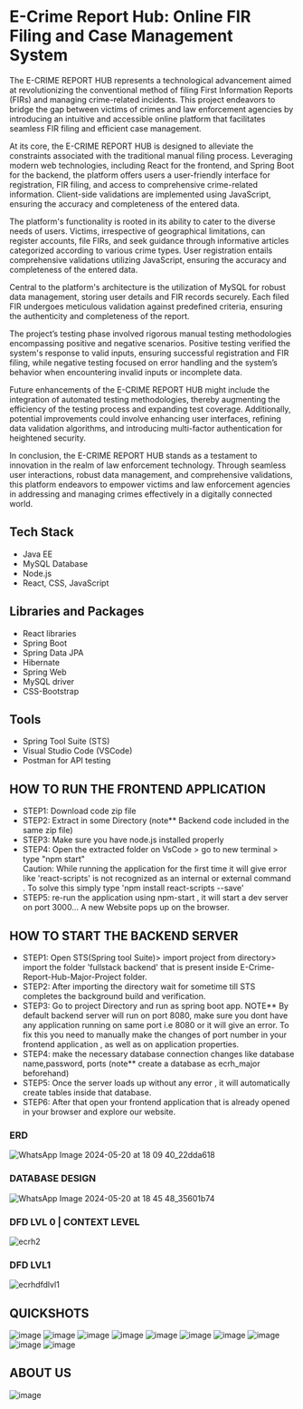 
# E-Crime Report Hub: Online FIR Filing and Case Management System

The E-CRIME REPORT HUB represents a technological advancement aimed at revolutionizing the conventional method of filing First Information Reports (FIRs) and managing crime-related incidents. This project endeavors to bridge the gap between victims of crimes and law enforcement agencies by introducing an intuitive and accessible online platform that facilitates seamless FIR filing and efficient case management.

At its core, the E-CRIME REPORT HUB is designed to alleviate the constraints associated with the traditional manual filing process. Leveraging modern web technologies, including React for the frontend, and Spring Boot for the backend, the platform offers users a user-friendly interface for registration, FIR filing, and access to comprehensive crime-related information. Client-side validations are implemented using JavaScript, ensuring the accuracy and completeness of the entered data.

The platform's functionality is rooted in its ability to cater to the diverse needs of users. Victims, irrespective of geographical limitations, can register accounts, file FIRs, and seek guidance through informative articles categorized according to various crime types. User registration entails comprehensive validations utilizing JavaScript, ensuring the accuracy and completeness of the entered data.

Central to the platform's architecture is the utilization of MySQL for robust data management, storing user details and FIR records securely. Each filed FIR undergoes meticulous validation against predefined criteria, ensuring the authenticity and completeness of the report.

The project’s testing phase involved rigorous manual testing methodologies encompassing positive and negative scenarios. Positive testing verified the system's response to valid inputs, ensuring successful registration and FIR filing, while negative testing focused on error handling and the system’s behavior when encountering invalid inputs or incomplete data.

Future enhancements of the E-CRIME REPORT HUB might include the integration of automated testing methodologies, thereby augmenting the efficiency of the testing process and expanding test coverage. Additionally, potential improvements could involve enhancing user interfaces, refining data validation algorithms, and introducing multi-factor authentication for heightened security.

In conclusion, the E-CRIME REPORT HUB stands as a testament to innovation in the realm of law enforcement technology. Through seamless user interactions, robust data management, and comprehensive validations, this platform endeavors to empower victims and law enforcement agencies in addressing and managing crimes effectively in a digitally connected world.

## Tech Stack
* Java EE
* MySQL Database
* Node.js
* React, CSS, JavaScript

## Libraries and Packages
* React libraries
* Spring Boot
* Spring Data JPA
* Hibernate
* Spring Web
* MySQL driver
* CSS-Bootstrap

## Tools

* Spring Tool Suite (STS)
* Visual Studio Code (VSCode)
* Postman for API testing



## HOW TO RUN THE FRONTEND APPLICATION
* STEP1: Download code zip file
* STEP2: Extract in some Directory (note**  Backend code included in the same zip file)
* STEP3: Make sure you have node.js installed properly
* STEP4: Open the extracted folder on VsCode > go to new terminal > type "npm start"   
Caution: While running the application for the first time it will give error like 'react-scripts' is not recognized as an internal or external command . To solve this simply type 'npm install react-scripts --save'
* STEP5: re-run the application using npm-start , it will start a dev server on port 3000... A new Website pops up on the browser.


## HOW TO START THE BACKEND SERVER
* STEP1: Open STS(Spring tool Suite)> import project from directory> import the folder 'fullstack backend' that is present inside E-Crime-Report-Hub-Major-Project
folder.
* STEP2: After importing the directory wait for sometime till STS completes the background build and verification.
* STEP3: Go to project Directory and run as spring boot app.
NOTE**  By default backend server will run on port 8080, make sure you dont have any application running on same port i.e 8080 or it will give an error. To fix this you need to manually make the changes of port number in your frontend application , as well as on application properties. 
* STEP4: make the necessary database connection changes like database name,password, ports (note** create a database as ecrh_major beforehand)
* STEP5: Once the server loads up without any error , it will automatically create tables inside that database.
* STEP6: After that open your frontend application that is already opened in your browser and explore our website.



### ERD
![WhatsApp Image 2024-05-20 at 18 09 40_22dda618](https://github.com/AKA-RONY/E-Crime-Report-Hub-Major-Project/assets/67736824/031f07c9-8121-4297-b453-16c7f54c05bc)

### DATABASE DESIGN
![WhatsApp Image 2024-05-20 at 18 45 48_35601b74](https://github.com/AKA-RONY/E-Crime-Report-Hub-Major-Project/assets/67736824/63e4e9e8-805a-42d9-b35c-0d6ea940fd0f)

### DFD LVL 0 | CONTEXT LEVEL
![ecrh2](https://github.com/Salvik24Bhowal/e-Crime-Report-Hub/assets/67736824/3c09c9be-ea2c-499f-a805-354c3bb315a1)

### DFD LVL1
![ecrhdfdlvl1](https://github.com/Salvik24Bhowal/e-Crime-Report-Hub/assets/67736824/f33e19dd-9871-4b7d-9b16-2d635dcfd8d6)


## QUICKSHOTS

![image](https://github.com/AKA-RONY/E-Crime-Report-Hub-Major-Project/assets/67736824/413a79c4-b87f-45e9-8339-b24c3d08e419)
![image](https://github.com/AKA-RONY/E-Crime-Report-Hub-Major-Project/assets/67736824/701f8f72-ef37-4e01-b19b-a9f3727d1bdb)
![image](https://github.com/AKA-RONY/E-Crime-Report-Hub-Major-Project/assets/67736824/710d271f-df02-4afd-b122-e2cc4ffdf4b8)
![image](https://github.com/AKA-RONY/E-Crime-Report-Hub-Major-Project/assets/67736824/8d3f39f1-c254-4185-8312-23554b98577b)
![image](https://github.com/AKA-RONY/E-Crime-Report-Hub-Major-Project/assets/67736824/2a5d2d4d-44c1-4a45-81d5-359ceb77cb83)
![image](https://github.com/AKA-RONY/E-Crime-Report-Hub-Major-Project/assets/67736824/becf28ef-b964-4cf0-b650-24dba45d00a0)
![image](https://github.com/AKA-RONY/E-Crime-Report-Hub-Major-Project/assets/67736824/838aa8ea-e402-434d-a7bd-02a066a9fa32)
![image](https://github.com/AKA-RONY/E-Crime-Report-Hub-Major-Project/assets/67736824/a6cd879b-e632-4b2e-bb1f-23915999bf2e)
![image](https://github.com/AKA-RONY/E-Crime-Report-Hub-Major-Project/assets/67736824/2567bad5-9177-4004-afd6-8979c175bb6e)
![image](https://github.com/AKA-RONY/E-Crime-Report-Hub-Major-Project/assets/67736824/423268ec-7d0e-444d-8cb1-c3e4ec406b53)


## ABOUT US
![image](https://github.com/AKA-RONY/E-Crime-Report-Hub-Major-Project/assets/67736824/9f9ecee0-92fe-4dee-ae92-9f245ce5ba27)






      
